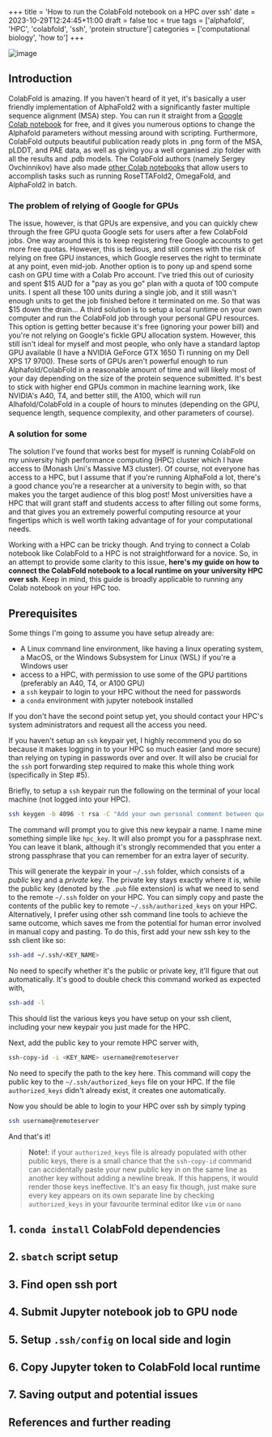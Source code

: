 +++
title = 'How to run the ColabFold notebook on a HPC over ssh'
date = 2023-10-29T12:24:45+11:00
draft = false
toc = true
tags = ['alphafold', 'HPC', 'colabfold', 'ssh', 'protein structure']
categories = ['computational biology', 'how to']
+++

![image](/images/a.png)

## Introduction

ColabFold is amazing. If you haven't heard of it yet, it's basically a user friendly
implementation of AlphaFold2 with a significantly faster multiple sequence alignment (MSA)
step. You can run it straight from a [Google Colab notebook](https://colab.research.google.com/github/sokrypton/ColabFold/blob/main/AlphaFold2.ipynb) for free,
and it gives you numerous options to change the Alphafold parameters without messing around
with scripting. Furthermore, ColabFold outputs beautiful publication ready plots in .png form of the MSA, pLDDT, and PAE data,
as well as giving you a well organised .zip folder with all the results and .pdb models.
The ColabFold authors (namely Sergey Ovchinnikov) have also made [other Colab notebooks](https://github.com/sokrypton/ColabFold) that
allow users to accomplish tasks such as running RoseTTAFold2, OmegaFold, and AlphaFold2 in
batch.

### The problem of relying of Google for GPUs 

The issue, however, is that GPUs are expensive, and you can quickly chew through the free GPU quota Google sets for
users after a few ColabFold jobs. One way around this is to keep registering free Google
accounts to get more free quotas. However, this is tedious, and still comes with the risk
of relying on free GPU instances, which Google reserves the right to terminate at any
point, even mid-job. Another option is to pony up and spend some cash on GPU time with a
Colab Pro account. I've tried this out of curiosity and spent $15 AUD for a "pay as you
go" plan with a quota of 100 compute units. I spent all these 100 units during a single
job, and it still wasn't enough units to get the job finished before it terminated on me.
So that was $15 down the drain... A third solution is to setup a local runtime on your own
computer and run the ColabFold job through your personal GPU resources. This option is
getting better because it's free (ignoring your power bill) and you're not relying on
Google's fickle GPU allocation system. However, this still isn't ideal for myself and most
people, who only have a standard laptop GPU available (I have a NVIDIA GeForce GTX 1650 Ti running on my Dell XPS 17 9700).
These sorts of GPUs aren't powerful enough to run Alphafold/ColabFold in a reasonable amount of time
and will likely most of your day depending on the size of the protein sequence submitted.
It's best to stick with higher end GPUs common in machine learning work, like NVIDIA's
A40, T4, and better still, the A100, which will run Alhafold/ColabFold in a couple of
hours to minutes (depending on the GPU, sequence length, sequence complexity, and other
parameters of course).

### A solution for some

The solution I've found that works best for myself is running ColabFold on my university
high performance computing (HPC) cluster which I have access to (Monash Uni's Massive M3 cluster).
Of course, not everyone has access to a HPC, but I assume that if you're running AlphaFold a lot,
there's a good chance you're a researcher at a university to begin with, so that makes
you the target audience of this blog post! Most universities have a HPC that will grant
staff and students access to after filling out some forms, and that gives you an extremely
powerful computing resource at your fingertips which is well worth taking advantage of for
your computational needs.

Working with a HPC can be tricky though. And trying to connect a Colab notebook like
ColabFold to a HPC is not straightforward for a novice. So, in an attempt to provide some
clarity to this issue, **here's my guide on how to connect the ColabFold notebook to a local
runtime on your university HPC over ssh**. Keep in mind, this guide is broadly applicable to running any
Colab notebook on your HPC too.


## Prerequisites

Some things I'm going to assume you have setup already are:

* A Linux command line environment, like having a linux operating system, a MacOS, or the
  Windows Subsystem for Linux (WSL) if you're a Windows user
* access to a HPC, with permission to use some of the GPU partitions (preferably an A40, T4, or A100
  GPU)
* a `ssh` keypair to login to your HPC without the need for passwords
* a `conda` environment with jupyter notebook installed

If you don't have the second point setup yet, you should contact your HPC's system administrators and request all the access you need.

If you haven't setup an `ssh` keypair yet, I highly recommend you do so because it makes
logging in to your HPC so much easier (and more secure) than relying on typing in
passwords over and over. It will also be crucial for the `ssh` port forwarding step required to
make this whole thing work (specifically in Step #5).

Briefly, to setup a `ssh` keypair run the following on the terminal of your local machine (not logged into
your HPC).

```bash
ssh keygen -b 4096 -t rsa -C "Add your own personal comment between quotes"
```

The command will prompt you to give this new keypair a name. I name mine something simple
like `hpc_key`. It will also prompt you for a passphrase next. You can leave it blank,
although it's strongly recommended that you enter a strong passphrase that you can
remember for an extra layer of security.

This will generate the keypair in your `~/.ssh` folder, which consists of a *public* key and a *private* key.
The private key stays exactly where it is, while the public key (denoted by the `.pub` file extension) is what we need to send to the remote `~/.ssh` folder on your HPC.
You can simply copy and paste the contents of the public key to remote `~/.ssh/authorized_keys` on your HPC.
Alternatively, I prefer using other ssh command line tools to achieve the same outcome,
which saves me from the potential for human error involved in manual copy and pasting.
To do this, first add your new ssh key to the ssh client like so:

```bash
ssh-add ~/.ssh/<KEY_NAME>
```

No need to specify whether it's the public or private key, it'll figure that out
automatically. It's good to double check this command worked as expected with,

```bash
ssh-add -l
```

This should list the various keys you have setup on your ssh client, including your new
keypair you just made for the HPC.

Next, add the public key to your remote HPC server with,

```bash
ssh-copy-id -i <KEY_NAME> username@remoteserver
```

No need to specify the path to the key here. This command will copy the public key to the
`~/.ssh/authorized_keys` file on your HPC. If the file `authorized_keys` didn't already
exist, it creates one automatically.

Now you should be able to login to your HPC over ssh by simply typing

```bash
ssh username@remoteserver
```

And that's it!

>**Note!**: if your `authorized_keys` file is already populated with other public keys,
there is a small chance that the `ssh-copy-id` command can accidentally paste your new
public key in on the same line as another key without adding a newline break.
If this happens, it would render those keys ineffective. It's an easy fix though,
just make sure every key appears on its own separate line by checking `authorized_keys` in
your favourite terminal editor like `vim` or `nano`


## 1. `conda install` ColabFold dependencies




## 2. `sbatch` script setup

## 3. Find open ssh port

## 4. Submit Jupyter notebook job to GPU node

## 5. Setup `.ssh/config` on local side and login

## 6. Copy Jupyter token to ColabFold local runtime

## 7. Saving output and potential issues

## References and further reading
